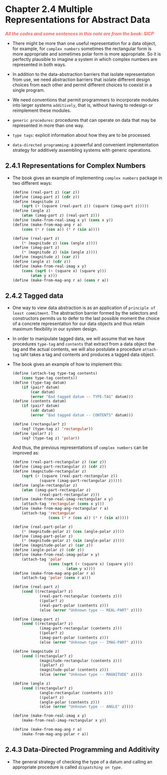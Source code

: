 # Chapter 2.4 Multiple Representations for Abstract Data

<p style="color:#FF6666; font-weight: bold; font-style: italic"> All the codes and some sentences in 
this note are from the book: SICP <p>

- There might be more than one useful representation for a data object, for example, for 
    `complex numbers` sometimes the rectangular form is more appropriate and sometimes polar form
    is more appropriate. So it is perfectly plausible to imagine a system in which complex numbers 
    are represented in both ways.

- In addition to the data-abstraction barriers that isolate representation from use, we need 
    abstraction barriers that isolate different design choices from each other and permit different 
    choices to coexist in a single program.

- We need conventions that permit programmers to incorporate modules into larger systems 
    `additively`, that is, without having to redesign or reimplement these modules.

- `generic procedures`: procedures that can operate on data that may be represented in more than one
    way.

- `type tags`: explicit information about how they are to be processed.

- `data-directed programming`: a powerful and convenient implementation strategy for additively 
    assembling systems with generic operations.

## 2.4.1 Representations for Complex Numbers

- The book gives an example of implementing `complex numbers` package in two different ways:
    ```lisp
    (define (real-part z) (car z))
    (define (imag-part z) (cdr z))
    (define (magnitude z)
        (sqrt (+ (square (real-part z)) (square (imag-part z)))))
    (define (angle z)
        (atan (imag-part z) (real-part z)))
    (define (make-from-real-imag x y) (cons x y))
    (define (make-from-mag-ang r a) 
        (cons (* r (cos a)) (* r (sin a))))
    ```

    ```lisp
    (define (real-part z)
        (* (magnitude z) (cos (angle z))))
    (define (imag-part z)
        (* (magnitude z) (sin (angle z))))
    (define (magnitude z) (car z))
    (define (angle z) (cdr z))
    (define (make-from-real-imag x y) 
        (cons (sqrt (+ (square x) (square y)))
            (atan y x)))
    (define (make-from-mag-ang r a) (cons r a))
    ```

## 2.4.2 Tagged data

- One way to view data abstraction is as an application of `principle of least commitment`. The 
    abstraction barrier formed by the selectors and constructors permits us to defer to the last 
    possible moment the choice of a concrete representation for our data objects and thus retain 
    maximum flexibility in our system design.

- In order to manipulate tagged data, we will assume that we have procedures `type-tag` and
    `contents` that extract from a data object the tag and the actual contents, we will also 
    postulate a procedure `attach-tag` taht takes a tag and contents and produces a tagged data 
    object.

- The book gives an example of how to implement this:
    ```lisp
    (define (attach-tag type-tag contents)
        (cons type-tag contents))
    (define (type-tag datum)
        (if (pair? datum)
            (car datum)
            (error "Bad tagged datum -- TYPE-TAG" datum)))
    (define (contents datum)
        (if (pair? datum)
            (cdr datum)
            (error "Bad tagged datum -- CONTENTS" datum)))
    ```

    ```lisp
    (define (rectangular? z)
        (eq? (type-tag z) 'rectangular))
    (define (polar? z)
        (eq? (type-tag z) 'polar))
    ```

    And thus, the previous representations of `complex numbers` can be improved as:

    ```lisp
    (define (real-part-rectangular z) (car z))
    (define (imag-part-rectangular z) (cdr z))
    (define (magnitude-rectangular z)
        (sqrt (+ (square (real-part-rectangular z))
                (square (imag-part-rectangular z)))))
    (define (angle-rectangular z)
        (atan (imag-part-rectangular z)
                (real-part-rectangular z)))
    (define (make-from-real-imag-rectangular x y)
        (attach-tag 'rectangular (cons x y)))
    (define (make-from-mag-ang-rectangular r a) 
        (attach-tag 'rectangular
                    (cons (* r (cos a)) (* r (sin a)))))
    ```

    ```lisp
    (define (real-part-polar z)
        (* (magnitude-polar z) (cos (angle-polar z))))
    (define (imag-part-polar z)
        (* (magnitude-polar z) (sin (angle-polar z))))
    (define (magnitude-polar z) (car z))
    (define (angle-polar z) (cdr z))
    (define (make-from-real-imag-polar x y) 
        (attach-tag 'polar
                    (cons (sqrt (+ (square x) (square y)))
                            (atan y x))))
    (define (make-from-mag-ang-polar r a)
        (attach-tag 'polar (cons r a)))
    ```


    ```lisp
    (define (real-part z)
        (cond ((rectangular? z) 
                (real-part-rectangular (contents z)))
                ((polar? z)
                (real-part-polar (contents z)))
                (else (error "Unknown type -- REAL-PART" z))))

    (define (imag-part z)
        (cond ((rectangular? z)
                (imag-part-rectangular (contents z)))
                ((polar? z)
                (imag-part-polar (contents z)))
                (else (error "Unknown type -- IMAG-PART" z))))

    (define (magnitude z)
        (cond ((rectangular? z)
                (magnitude-rectangular (contents z)))
                ((polar? z)
                (magnitude-polar (contents z)))
                (else (error "Unknown type -- MAGNITUDE" z))))

    (define (angle z)
        (cond ((rectangular? z)
                (angle-rectangular (contents z)))
                ((polar? z)
                (angle-polar (contents z)))
                (else (error "Unknown type -- ANGLE" z))))
    
    (define (make-from-real-imag x y)
        (make-from-real-imag-rectangular x y))

    (define (make-from-mag-ang r a)
        (make-from-mag-ang-polar r a))
    ```

## 2.4.3 Data-Directed Programming and Additivity

- The general strategy of checking the type of a datum and calling an appropriate procedure is 
    called *`dispatching on type`*.